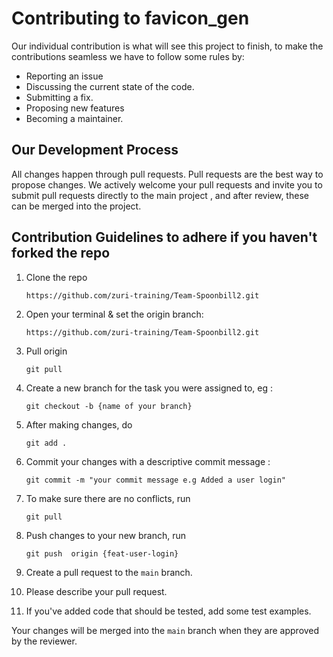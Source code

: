 # Contributing to favicon_gen
Our individual contribution is what will see this project to finish, to make the contributions seamless we have to follow some rules by:
- Reporting an issue
- Discussing the current state of the code.
- Submitting a fix.
- Proposing new features
- Becoming a maintainer.
## Our Development Process
All changes happen through pull requests. Pull requests are the best way to propose changes. We actively welcome your pull requests and invite you to submit pull requests directly to the main project , and after review, these can be merged into the project.
## Contribution Guidelines to adhere if you haven't forked the repo

1. Clone the repo 
    ```
    https://github.com/zuri-training/Team-Spoonbill2.git
    ```
2. Open your terminal & set the origin branch:
    ```
    https://github.com/zuri-training/Team-Spoonbill2.git
    ```
3. Pull origin 
    ```
    git pull
    ````
4. Create a new branch for the task you were assigned to, eg :
    ```
    git checkout -b {name of your branch}
    ```
5. After making changes, do 
    ```
    git add .
    ```
6. Commit your changes with a descriptive commit message :
    ```
    git commit -m "your commit message e.g Added a user login"
    ```
7. To make sure there are no conflicts, run 
    ```
    git pull
    ```
8. Push changes to your new branch, run 
    ```
    git push  origin {feat-user-login}
    ```

9. Create a pull request to the `main` branch.
10. Please describe your pull request.
11. If you've added code that should be tested, add some test examples.

 Your changes will be merged into the `main` branch when they are approved by the reviewer.
